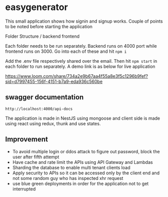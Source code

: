 # easygenerator

This small application shows how signin and signup works. Couple of points to be noted before starting the application

Folder Structure
/
   backend
   frontend

Each folder needs to be run separately. Backend runs on 4000 port while frontend runs on 3000.
Go into each of these and hit `npm i`

Add the .env file respectively shared over the email. Then hit `npm start` in each folder to run separately. A demo link
is as below for live application

https://www.loom.com/share/734a2e9b67aa4f55a8e3f5c1296b9fef?sid=d7997455-156f-4151-b7a9-eda936c560be

## swagger documentation
`http://localhost:4000/api-docs`

The application is made in NestJS using mongoose and client side is made using react using redux, thunk and use states.

## Improvement

- To avoid multiple login or ddos attack to figure out password, block the user after fifth attempt
- Have cache and rate limit the APIs using API Gateway and Lambdas
- Sharding the database to enable multi tenant clients load
- Apply security to APIs so it can be accessed only by the client end and not some random guy who has inspected xhr request
- use blue green deployments in order for the application not to get interrupted
